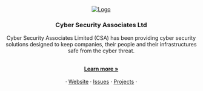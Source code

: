 <!-- PROJECT LOGO -->
<p align="center">
  <a href="https://csa.limited">
<!--    <img src="https://headonpr.co.uk/wp-content/uploads/2022/02/CSA-Logo-01.png" alt="Logo"> -->
   <img src="https://26027287.fs1.hubspotusercontent-eu1.net/hub/26027287/hubfs/CSA%20Cyber%20Logo%20FNL_Full%20Logo.png?width=3463&height=1248&name=CSA%20Cyber%20Logo%20FNL_Full%20Logo.png" alt="Logo">
  </a>

  <h3 align="center">Cyber Security Associates Ltd</h3>

  <p align="center">Cyber Security Associates Limited (CSA) has been providing cyber security solutions designed to keep companies, their people and their infrastructures safe from the cyber threat.</p>

  <p align="center">
    <br />
    <a href="https://csa.limited/"><strong>Learn more »</strong></a>
    <br />
    <br />
    ·
    <a href="https://csacyber.com/">Website</a>
    ·
    <a href="#">Issues</a>
    ·
    <a href="https://github.com/orgs/cyber-security-associates-ltd/projects">Projects</a>
    ·
  </p>
</p>
